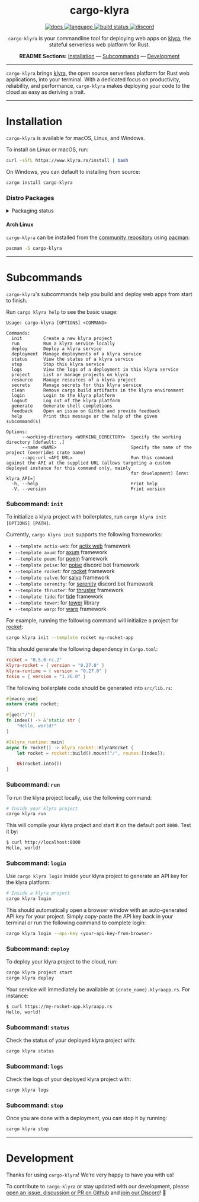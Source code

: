 <!-- markdownlint-disable -->
<div align="center">

# cargo-klyra

<p align=center>
  <a href="https://docs.rs/klyra-service">
    <img alt="docs" src="https://img.shields.io/badge/docs-reference-orange">
  </a>
  <a href="https://github.com/klyra-hq/klyra/search?l=rust">
    <img alt="language" src="https://img.shields.io/badge/language-Rust-orange.svg">
  </a>
  <a href="https://circleci.com/gh/klyra-hq/klyra/">
    <img alt="build status" src="https://circleci.com/gh/klyra-hq/klyra.svg?style=shield"/>
  </a>
  <a href="https://discord.gg/klyra">
    <img alt="discord" src="https://img.shields.io/discord/803236282088161321?logo=discord"/>
  </a>
</p>
<!-- markdownlint-restore -->
<!-- markdownlint-disable MD001 -->

`cargo-klyra` is your commandline tool for deploying web apps on [klyra](https://www.klyra.rs/), the stateful serverless web platform for Rust.

**README Sections:** [Installation](#installation) — [Subcommands](#subcommands) — [Development](#development)

</div>

---

`cargo-klyra` brings [klyra](https://www.klyra.rs/), the open source serverless platform for Rust web applications, into your terminal. With a dedicated focus on productivity, reliability, and performance, `cargo-klyra` makes deploying your code to the cloud as easy as deriving a trait.

---

<!-- markdownlint-disable-next-line -->
<a id="installation"><h1>Installation</h1></a>

`cargo-klyra` is available for macOS, Linux, and Windows.

To install on Linux or macOS, run:

```sh
curl -sSfL https://www.klyra.rs/install | bash
```

On Windows, you can default to installing from source:

```bash
cargo install cargo-klyra
```

### Distro Packages

<!-- markdownlint-disable-next-line -->
<details>
<!-- markdownlint-disable-next-line -->
  <summary>Packaging status</summary>

[![Packaging status](https://repology.org/badge/vertical-allrepos/cargo-klyra.svg)](https://repology.org/project/cargo-klyra/versions)

</details>

#### Arch Linux

`cargo-klyra` can be installed from the [community repository](https://archlinux.org/packages/community/x86_64/cargo-klyra) using [pacman](https://wiki.archlinux.org/title/Pacman):

```sh
pacman -S cargo-klyra
```

---

<!-- markdownlint-disable-next-line -->
<a id="subcommands"><h1>Subcommands</h1></a>

`cargo-klyra`'s subcommands help you build and deploy web apps from start to finish.

Run `cargo klyra help` to see the basic usage:

```text
Usage: cargo-klyra [OPTIONS] <COMMAND>

Commands:
  init        Create a new klyra project
  run         Run a klyra service locally
  deploy      Deploy a klyra service
  deployment  Manage deployments of a klyra service
  status      View the status of a klyra service
  stop        Stop this klyra service
  logs        View the logs of a deployment in this klyra service
  project     List or manage projects on klyra
  resource    Manage resources of a klyra project
  secrets     Manage secrets for this klyra service
  clean       Remove cargo build artifacts in the klyra environment
  login       Login to the klyra platform
  logout      Log out of the klyra platform
  generate    Generate shell completions
  feedback    Open an issue on GitHub and provide feedback
  help        Print this message or the help of the given subcommand(s)

Options:
      --working-directory <WORKING_DIRECTORY>  Specify the working directory [default: .]
      --name <NAME>                            Specify the name of the project (overrides crate name)
      --api-url <API_URL>                      Run this command against the API at the supplied URL (allows targeting a custom deployed instance for this command only, mainly
                                               for development) [env: klyra_API=]
  -h, --help                                   Print help
  -V, --version                                Print version
```

### Subcommand: `init`

To initialize a klyra project with boilerplates, run `cargo klyra init [OPTIONS] [PATH]`.

Currently, `cargo klyra init` supports the following frameworks:

- `--template actix-web`: for [actix web](https://actix.rs/) framework
- `--template axum`: for [axum](https://github.com/tokio-rs/axum) framework
- `--template poem`: for [poem](https://github.com/poem-web/poem) framework
- `--template poise`: for [poise](https://github.com/serenity-rs/poise) discord bot framework
- `--template rocket`: for [rocket](https://rocket.rs/) framework
- `--template salvo`: for [salvo](https://salvo.rs/) framework
- `--template serenity`: for [serenity](https://github.com/serenity-rs/serenity) discord bot framework
- `--template thruster`: for [thruster](https://github.com/thruster-rs/Thruster) framework
- `--template tide`: for [tide](https://github.com/http-rs/tide) framework
- `--template tower`: for [tower](https://github.com/tower-rs/tower) library
- `--template warp`: for [warp](https://github.com/seanmonstar/warp) framework

For example, running the following command will initialize a project for [rocket](https://rocket.rs/):

```sh
cargo klyra init --template rocket my-rocket-app
```

This should generate the following dependency in `Cargo.toml`:

```toml
rocket = "0.5.0-rc.2"
klyra-rocket = { version = "0.27.0" }
klyra-runtime = { version = "0.27.0" }
tokio = { version = "1.26.0" }
```

The following boilerplate code should be generated into `src/lib.rs`:

```rust
#[macro_use]
extern crate rocket;

#[get("/")]
fn index() -> &'static str {
    "Hello, world!"
}

#[klyra_runtime::main]
async fn rocket() -> klyra_rocket::KlyraRocket {
    let rocket = rocket::build().mount("/", routes![index]);

    Ok(rocket.into())
}
```

### Subcommand: `run`

To run the klyra project locally, use the following command:

```sh
# Inside your klyra project
cargo klyra run
```

This will compile your klyra project and start it on the default port `8000`. Test it by:

```sh
$ curl http://localhost:8000
Hello, world!
```

### Subcommand: `login`

Use `cargo klyra login` inside your klyra project to generate an API key for the klyra platform:

```sh
# Inside a klyra project
cargo klyra login
```

This should automatically open a browser window with an auto-generated API key for your project. Simply copy-paste the API key back in your terminal or run the following command to complete login:

```sh
cargo klyra login --api-key <your-api-key-from-browser>
```

### Subcommand: `deploy`

To deploy your klyra project to the cloud, run:

```sh
cargo klyra project start
cargo klyra deploy
```

Your service will immediately be available at `{crate_name}.klyraapp.rs`. For instance:

```sh
$ curl https://my-rocket-app.klyraapp.rs
Hello, world!
```

### Subcommand: `status`

Check the status of your deployed klyra project with:

```sh
cargo klyra status
```

### Subcommand: `logs`

Check the logs of your deployed klyra project with:

```sh
cargo klyra logs
```

### Subcommand: `stop`

Once you are done with a deployment, you can stop it by running:

```sh
cargo klyra stop
```

---

<!-- markdownlint-disable-next-line -->
<a id="development"><h1>Development</h1></a>

Thanks for using `cargo-klyra`! We’re very happy to have you with us!

To contribute to `cargo-klyra` or stay updated with our development, please [open an issue, discussion or PR on Github](https://github.com/klyra-hq/klyra) and [join our Discord](https://discord.gg/klyra)! 🚀
